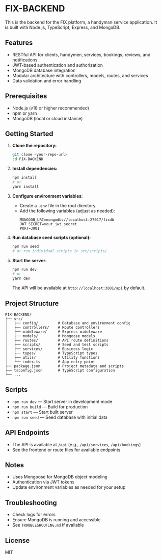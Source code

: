 # FIX-BACKEND

This is the backend for the FIX platform, a handyman service application. It is built with Node.js, TypeScript, Express, and MongoDB.

## Features
- RESTful API for clients, handymen, services, bookings, reviews, and notifications
- JWT-based authentication and authorization
- MongoDB database integration
- Modular architecture with controllers, models, routes, and services
- Data validation and error handling

## Prerequisites
- Node.js (v18 or higher recommended)
- npm or yarn
- MongoDB (local or cloud instance)

## Getting Started

1. **Clone the repository:**
   ```sh
   git clone <your-repo-url>
   cd FIX-BACKEND
   ```

2. **Install dependencies:**
   ```sh
   npm install
   # or
   yarn install
   ```

3. **Configure environment variables:**
   - Create a `.env` file in the root directory.
   - Add the following variables (adjust as needed):
     ```env
     MONGODB_URI=mongodb://localhost:27017/fixdb
     JWT_SECRET=your_jwt_secret
     PORT=3001
     ```
4. **Run database seed scripts (optional):**
   ```sh
   npm run seed
   # or run individual scripts in src/scripts/
   ```

5. **Start the server:**
   ```sh
   npm run dev
   # or
   yarn dev
   ```
   The API will be available at `http://localhost:3001/api` by default.

## Project Structure
```
FIX-BACKEND/
├── src/
│   ├── config/         # Database and environment config
│   ├── controllers/    # Route controllers
│   ├── middleware/     # Express middleware
│   ├── models/         # Mongoose models
│   ├── routes/         # API route definitions
│   ├── scripts/        # Seed and test scripts
│   ├── services/       # Business logic
│   ├── types/          # TypeScript types
│   ├── utils/          # Utility functions
│   └── index.ts        # App entry point
├── package.json        # Project metadata and scripts
├── tsconfig.json       # TypeScript configuration
└── ...
```

## Scripts
- `npm run dev` — Start server in development mode
- `npm run build` — Build for production
- `npm start` — Start built server
- `npm run seed` — Seed database with initial data

## API Endpoints
- The API is available at `/api` (e.g., `/api/services`, `/api/bookings`)
- See the frontend or route files for available endpoints

## Notes
- Uses Mongoose for MongoDB object modeling
- Authentication via JWT tokens
- Update environment variables as needed for your setup

## Troubleshooting
- Check logs for errors
- Ensure MongoDB is running and accessible
- See `TROUBLESHOOTING.md` if available

## License
MIT